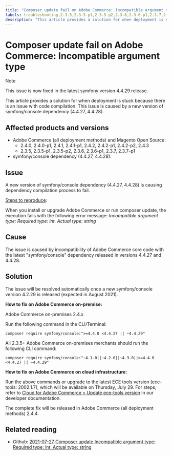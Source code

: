 ```yaml
---
title: "Composer update fail on Adobe Commerce: Incompatible argument type"
labels: troubleshooting,2.3.5,2.3.5-p1,2.3.5-p2,2.3.6,2.3.6-p1,2.3.7,2.3.7-p1,2.4.0,2.4.0-p1,2.4.1,2.4.1-p1,2.4.2,2.4.2-p1,2.4.2-p2,2.4.3,symfony,Magento,Adobe Commerce,composer,Magento Open Source,on-premises,cloud infrastructure
description: "This article provides a solution for when deployment is stuck because there is an issue with code compilation. This issue is caused by a new version of symfony/console dependency (4.4.27, 4.4.28)."
---
```


# Composer update fail on Adobe Commerce: Incompatible argument type

>[!NOTE]
>
>This issue is now fixed in the latest symfony version 4.4.29 release.

This article provides a solution for when deployment is stuck because there is an issue with code compilation. This issue is caused by a new version of symfony/console dependency (4.4.27, 4.4.28).

## Affected products and versions

* Adobe Commerce (all deployment methods) and Magento Open Source:
    * 2.4.0, 2.4.0-p1, 2.4.1, 2.4.1-p1, 2.4.2, 2.4.2-p1, 2.4.2-p2, 2.4.3
    * 2.3.5, 2.3.5-p1, 2.3.5-p2, 2.3.6, 2.3.6-p1, 2.3.7, 2.3.7-p1
* symfony/console dependency (4.4.27, 4.4.28).

## Issue

A new version of symfony/console dependency (4.4.27, 4.4.28) is causing dependency compilation process to fail.

<u>Steps to reproduce</u>:

When you install or upgrade Adobe Commerce or run composer update, the execution fails with the following error message:
*Incompatible argument type: Required type: int. Actual type: string*

## Cause

The issue is caused by incompatibility of Adobe Commerce core code with the latest "symfony/console" dependency released in versions 4.4.27 and 4.4.28.

## Solution

The issue will be resolved automatically once a new symfony/console version 4.2.29 is released (expected in August 2021).

**How to fix on Adobe Commerce on-premise:**

Adobe Commerce on-premises 2.4.x

Run the following command in the CLI/Terminal:

``composer require symfony/console:">=4.4.0 <4.4.27 || ~4.4.29"``

All 2.3.5+ Adobe Commerce on-premises merchants should run the following CLI command:

``composer require symfony/console:"~4.1.0||~4.2.0||~4.3.0||>=4.4.0 <4.4.27 || ~4.4.29"``

**How to fix on Adobe Commerce on cloud infrastructure:**

Run the above commands or upgrade to the latest ECE tools version (ece-tools: 2002.1.7), which will be available on Thursday, July 29. For steps, refer to [Cloud for Adobe Commerce > Update ece-tools version](https://devdocs.magento.com/cloud/project/ece-tools-update.html) in our developer documentation.

The complete fix will be released in Adobe Commerce (all deployment methods) 2.4.4.

## Related reading

* Github: [2021-07-27 Composer update Incompatible argument type: Required type: int. Actual type: string](https://github.com/magento/magento2/issues/33595) 